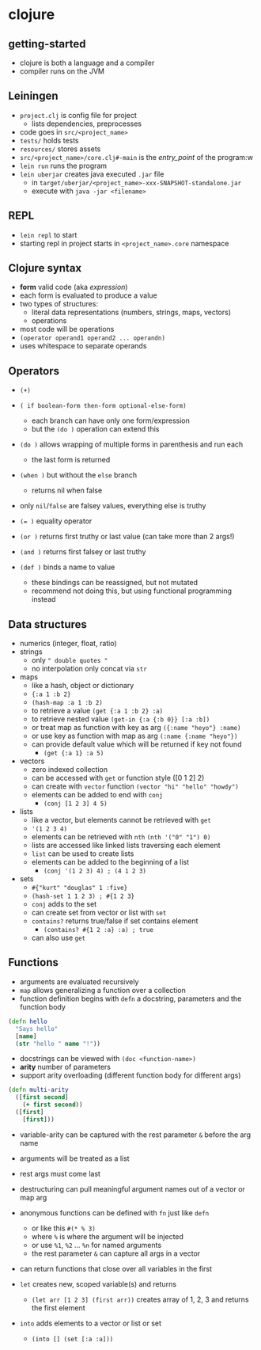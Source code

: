 # clojure

## getting-started
- clojure is both a language and a compiler
- compiler runs on the JVM

## Leiningen
- `project.clj` is config file for project
  - lists dependencies, preprocesses
- code goes in `src/<project_name>`
- `tests/` holds tests
- `resources/` stores assets
- `src/<project_name>/core.clj#-main` is the *entry_point* of the program:w
- `lein run` runs the program
- `lein uberjar` creates java executed `.jar` file
  - in `target/uberjar/<project_name>-xxx-SNAPSHOT-standalone.jar`
  - execute with `java -jar <filename>` 

## REPL
- `lein repl` to start
- starting repl in project starts in `<project_name>.core` namespace

## Clojure syntax
- **form** valid code (aka *expression*)
- each form is evaluated to produce a value
- two types of structures:
  - literal data representations (numbers, strings, maps, vectors)
  - operations
- most code will be operations
- `(operator operand1 operand2 ... operandn)`
- uses whitespace to separate operands

## Operators
- `(+)`
- `( if boolean-form
     then-form
      optional-else-form)`
  - each branch can have only one form/expression
  - but the `(do )` operation can extend this
- `(do )` allows wrapping of multiple forms in parenthesis and run each
  - the last form is returned
- `(when )` but without the `else` branch
  - returns nil when false

- only `nil`/`false` are falsey values, everything else is truthy
- `(= )` equality operator
- `(or )` returns first truthy or last value (can take more than 2 args!)
- `(and )` returns first falsey or last truthy
- `(def )` binds a name to value
  - these bindings can be reassigned, but not mutated
  - recommend not doing this, but using functional programming instead

## Data structures
- numerics (integer, float, ratio)
- strings
  - only `" double quotes "`
  - no interpolation only concat via `str`
- maps
  - like a hash, object or dictionary
  - `{:a 1 :b 2}`
  - `(hash-map :a 1 :b 2)`
  - to retrieve a value `(get {:a 1 :b 2} :a)`
  - to retrieve nested value `(get-in {:a {:b 0}} [:a :b])`
  - or treat map as function with key as arg `({:name "heyo"} :name)`
  - or use key as function with map as arg `(:name {:name "heyo"})`
  - can provide default value which will be returned if key not found
    - `(get {:a 1} :a 5)`
- vectors
  - zero indexed collection
  - can be accessed with `get` or function style ([0 1 2] 2)
  - can create with `vector` function `(vector "hi" "hello" "howdy")`
  - elements can be added to end with `conj`
    - `(conj [1 2 3] 4 5)` 
- lists
  - like a vector, but elements cannot be retrieved with `get`
  - `'(1 2 3 4)`
  - elements can be retrieved with `nth` `(nth '("0" "1") 0)`
  - lists are accessed like linked lists traversing each element
  - `list` can be used to create lists
  - elements can be added to the beginning of a list
    - `(conj '(1 2 3) 4) ; (4 1 2 3)`
- sets
  - `#{"kurt" "douglas" 1 :five}`
  - `(hash-set 1 1 2 3) ; #{1 2 3}`
  - `conj` adds to the set
  - can create set from vector or list with `set`
  - `contains?` returns true/false if set contains element
    - `(contains? #{1 2 :a} :a) ; true`
  - can also use `get`

## Functions
- arguments are evaluated recursively 
- `map` allows generalizing a function over a collection
- function definition begins with `defn` a docstring, parameters and the
  function body
```clj
(defn hello
  "Says hello"
  [name]
  (str "hello " name "!"))
```
- docstrings can be viewed with `(doc <function-name>)`
- **arity** number of parameters
- support arity overloading (different function body for different args)
```clj
(defn multi-arity
  ([first second]
    (+ first second))
  ([first]
    [first])) 
```
- variable-arity can be captured with the rest parameter `&` before the arg name
- arguments will be treated as a list
- rest args must come last
- destructuring can pull meaningful argument names out of a vector or map arg 
- anonymous functions can be defined with `fn` just like `defn`
  - or like this `#(* % 3)`
  - where `%` is where the argument will be injected
  - or use `%1`, `%2` ... `%n` for named arguments
  - the rest parameter `&` can capture all args in a vector
- can return functions that close over all variables in the first

- `let` creates new, scoped variable(s) and returns
  - `(let arr [1 2 3] (first arr))` creates array of 1, 2, 3 and returns the
    first element
- `into` adds elements to a vector or list or set 
  - `(into [] (set [:a :a]))`
